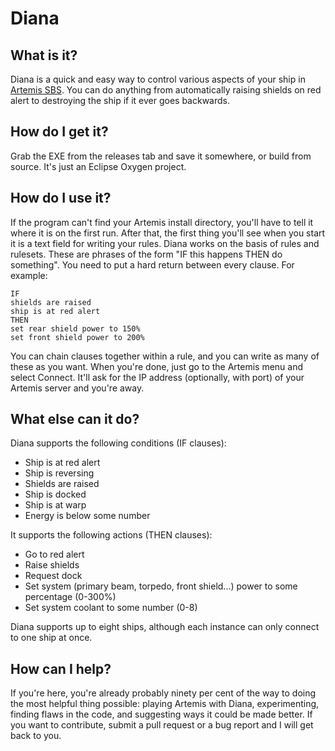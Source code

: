 # Diana

## What is it?
Diana is a quick and easy way to control various aspects of your ship in [Artemis SBS](https://artemisspaceshipbridge.com/).  You can do anything from automatically raising shields on red alert to destroying the ship if it ever goes backwards.

## How do I get it?
Grab the EXE from the releases tab and save it somewhere, or build from source.  It's just an Eclipse Oxygen project.

## How do I use it?
If the program can't find your Artemis install directory, you'll have to tell it where it is on the first run.  After that, the first thing you'll see when you start it is a text field for writing your rules.  Diana works on the basis of rules and rulesets.  These are phrases of the form "IF this happens THEN do something".  You need to put a hard return between every clause.  For example:
```
IF
shields are raised
ship is at red alert
THEN
set rear shield power to 150%
set front shield power to 200%
```
You can chain clauses together within a rule, and you can write as many of these as you want.  When you're done, just go to the Artemis menu and select Connect.  It'll ask for the IP address (optionally, with port) of your Artemis server and you're away.

## What else can it do?
Diana supports the following conditions (IF clauses):
* Ship is at red alert
* Ship is reversing
* Shields are raised
* Ship is docked
* Ship is at warp
* Energy is below some number

It supports the following actions (THEN clauses):
* Go to red alert
* Raise shields
* Request dock
* Set system (primary beam, torpedo, front shield...) power to some percentage (0-300%)
* Set system coolant to some number (0-8)

Diana supports up to eight ships, although each instance can only connect to one ship at once.

## How can I help?
If you're here, you're already probably ninety per cent of the way to doing the most helpful thing possible: playing Artemis with Diana, experimenting, finding flaws in the code, and suggesting ways it could be made better.  If you want to contribute, submit a pull request or a bug report and I will get back to you.
